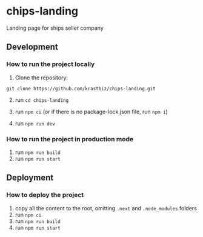 # chips-landing
Landing page for ships seller company

## Development

### How to run the project locally
1. Clone the repository:

```
git clone https://github.com/krastbiz/chips-landing.git
```

2. run `cd chips-landing`

3. run `npm ci` (or if there is no package-lock.json file, run `npm i`)

4. run `npm run dev`

### How to run the project in production mode
1. run `npm run build`
2. run `npm run start`

## Deployment

### How to deploy the project
1. copy all the content to the root, omitting `.next` and `.node_modules` folders
2. run `npm ci`
3. run `npm run build`
4. run `npm run start`